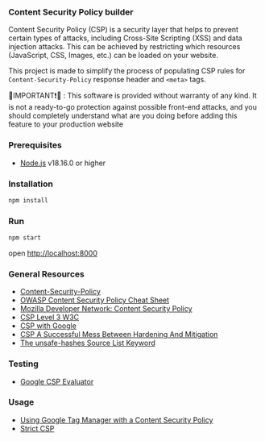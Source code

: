 ### Content Security Policy builder

Content Security Policy (CSP) is a security layer that helps to prevent certain types of attacks, including Cross-Site Scripting (XSS) and data injection attacks. This can be achieved by restricting which resources (JavaScript, CSS, Images, etc.) can be loaded on your website.

This project is made to simplify the process of populating CSP rules for `Content-Security-Policy` response header and `<meta>` tags.

🔴IMPORTANT❗🔴 : This software is provided without warranty of any kind. It is not a ready-to-go protection against possible front-end attacks, and you should completely understand what are you doing before adding this feature to your production website

### Prerequisites
* [Node.js](https://nodejs.org/) v18.16.0 or higher

### Installation
```bash
npm install
```

### Run
```bash
npm start
```
open [http://localhost:8000](http://localhost:8000)

### General Resources
* [Content-Security-Policy](https://content-security-policy.com/)
* [OWASP Content Security Policy Cheat Sheet](https://cheatsheetseries.owasp.org/cheatsheets/Content_Security_Policy_Cheat_Sheet.html)
* [Mozilla Developer Network: Content Security Policy](https://developer.mozilla.org/en-US/docs/Web/HTTP/CSP)
* [CSP Level 3 W3C](https://www.w3.org/TR/CSP3/)
* [CSP with Google](https://csp.withgoogle.com/docs/index.html)
* [CSP A Successful Mess Between Hardening And Mitigation](https://speakerdeck.com/lweichselbaum/csp-a-successful-mess-between-hardening-and-mitigation)
* [The unsafe-hashes Source List Keyword](https://content-security-policy.com/unsafe-hashes/)

### Testing
* [Google CSP Evaluator](https://csp-evaluator.withgoogle.com/)

### Usage
* [Using Google Tag Manager with a Content Security Policy](https://developers.google.com/tag-platform/tag-manager/web/csp)
* [Strict CSP](https://csp.withgoogle.com/docs/strict-csp.html)
